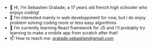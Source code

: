 - 👋 Hi, I’m Sebastien Gratade, a 17 years old french high schooler who enjoys coding!
- 👀 I’m interested mainly in web developpment for now, but i do enjoy problem solving coding more or less easy algorithms
- 🌱 I’m currently learning React framework for JS and i'll probably try learning to make a mobile app from scratch after that!
- 📫 How to reach me: gratade.sebastien@gmail.com

<!---
sebgrtd/sebgrtd is a ✨ special ✨ repository because its `README.md` (this file) appears on your GitHub profile.
You can click the Preview link to take a look at your changes.
--->

